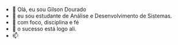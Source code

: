 - 👋 Olá, eu sou Gilson Dourado
- 👀 eu sou estudante de Análise e Desenvolvimento de Sistemas.
- 🌱 com foco, disciplina e fé 
- 💞️ o sucesso está logo ali. 
- 📫 



